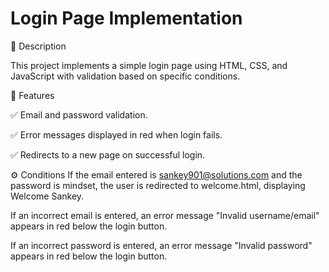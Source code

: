 # Login Page Implementation

📌 Description

This project implements a simple login page using HTML, CSS, and JavaScript with validation based on specific conditions.

🎯 Features

✅ Email and password validation.

✅ Error messages displayed in red when login fails.

✅ Redirects to a new page on successful login.

⚙️ Conditions
If the email entered is sankey901@solutions.com and the password is mindset, the user is redirected to welcome.html, displaying Welcome Sankey.

If an incorrect email is entered, an error message "Invalid username/email" appears in red below the login button.

If an incorrect password is entered, an error message "Invalid password" appears in red below the login button.
